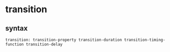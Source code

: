 # transition

## syntax

`transition: transition-property transition-duration transition-timing-function transition-delay`